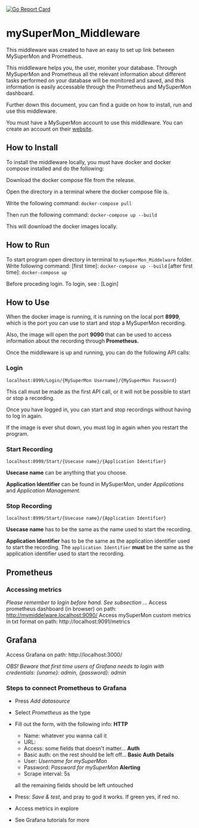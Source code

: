 [![Go Report Card](https://goreportcard.com/badge/github.com/team7mysupermon/mySuperMon_Middleware)](https://goreportcard.com/report/github.com/team7mysupermon/mySuperMon_Middleware)

# mySuperMon_Middleware

This middleware was created to have an easy to set up link between MySuperMon and Prometheus.

This middleware helps you, the user, moniter your database. Through MySuperMon and Prometheus all the relevant information about different tasks performed on your database will be monitored and saved, and this information is easily accessable through the Prometheus and MySuperMon dashboard.

Further down this document, you can find a guide on how to install, run and use this middleware.

You must have a MySuperMon account to use this middleware. You can create an account on their [website](https://mysupermon.com/).

## How to Install

To install the middleware locally, you must have docker and docker compose installed and do the following:

Download the docker compose file from the release.

Open the directory in a terminal where the docker compose file is.

Write the following command:
```docker-compose pull```

Then run the following command:
```docker-compose up --build```

This will download the docker images locally.

## How to Run

To start program open directory in terminal to `mySuperMon_Middelware` folder.
Write following command:
[first time]:
```docker-compose up --build```
[after first time]:
```docker-compose up```

Before proceding login. To login, see : [Login]

## How to Use

When the docker image is running, it is running on the local port **8999**, which is the port you can use to start and stop a MySuperMon recording.

Also, the image will open the port **9090** that can be used to access information about the recording through **Prometheus.**

Once the middleware is up and running, you can do the following API calls:

### Login

```
localhost:8999/Login/{MySuperMon Username}/{MySuperMon Password}
```

This call must be made as the first API call, or it will not be possible to start or stop a recording.

Once you have logged in, you can start and stop recordings without having to log in again.

If the image is ever shut down, you must log in again when you restart the program.

### Start Recording

```
localhost:8999/Start/{Usecase name}/{Application Identifier}
```

**Usecase name** can be anything that you choose.

**Application Identifier** can be found in MySuperMon, under *Applications* and *Application Management.*

### Stop Recording

```
localhost:8999/Start/{Usecase name}/{Application Identifier}
```

**Usecase name** has to be the same as the name used to start the recording.


**Application Identifier** has to be the same as the application identifier used to start the recording.
The `application Identifier` **must** be the same as the application identifier used to start the recording.

## **Prometheus**

### **Accessing metrics**

*Please remember to login before hand. See subsection ...*
Access prometheus dashboard (in browser) on path: http://mymiddelware.localhost:9090/
Access mySuperMon custom metrics in txt format on path: http://localhost:9091/metrics

## **Grafana**

Access Grafana on path: http://localhost:3000/

*OBS! Beware that first time users of Grafana needs to login with credentials: {uname}: admin, {password}: admin*

### **Steps to connect Prometheus to Grafana**

- Press *Add datasource*
- Select *Prometheus* as the type
- Fill out the form, with the following info:
    **HTTP**
    - Name: whatever you wanna call it
    - URL:
    - Access:
    some fields that doesn't matter...
    **Auth**
    - Basic auth: on
    the rest should be left off...
    **Basic Auth Details**
    - User: *Username for mySuperMon*
    - Password: *Password for mySuperMon*
    **Alerting**
    - Scrape interval: 5s
    
    all the remaining fields should be left untouched

- Press: *Save & test*, and pray to god it works. If green yes, if red no.
- Access metrics in explore
- See Grafana tutorials for more

